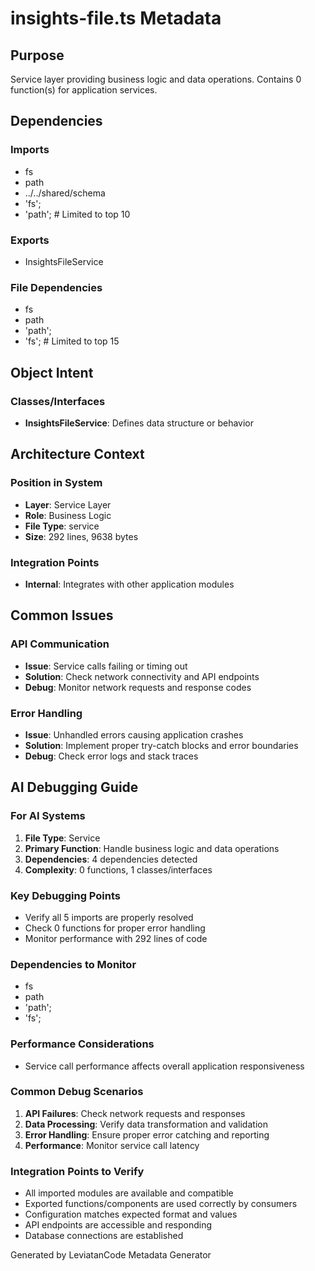 # insights-file.ts Metadata

## Purpose
Service layer providing business logic and data operations. Contains 0 function(s) for application services.

## Dependencies

### Imports
- fs
- path
- ../../shared/schema
- 'fs';
- 'path';  # Limited to top 10

### Exports
- InsightsFileService

### File Dependencies
- fs
- path
- 'path';
- 'fs';  # Limited to top 15

## Object Intent

### Classes/Interfaces
- **InsightsFileService**: Defines data structure or behavior


## Architecture Context

### Position in System
- **Layer**: Service Layer
- **Role**: Business Logic
- **File Type**: service
- **Size**: 292 lines, 9638 bytes

### Integration Points
- **Internal**: Integrates with other application modules

## Common Issues

### API Communication
- **Issue**: Service calls failing or timing out
- **Solution**: Check network connectivity and API endpoints
- **Debug**: Monitor network requests and response codes

### Error Handling
- **Issue**: Unhandled errors causing application crashes
- **Solution**: Implement proper try-catch blocks and error boundaries
- **Debug**: Check error logs and stack traces

## AI Debugging Guide

### For AI Systems
1. **File Type**: Service
2. **Primary Function**: Handle business logic and data operations
3. **Dependencies**: 4 dependencies detected
4. **Complexity**: 0 functions, 1 classes/interfaces

### Key Debugging Points
- Verify all 5 imports are properly resolved
- Check 0 functions for proper error handling
- Monitor performance with 292 lines of code

### Dependencies to Monitor
- fs
- path
- 'path';
- 'fs';

### Performance Considerations
- Service call performance affects overall application responsiveness

### Common Debug Scenarios
1. **API Failures**: Check network requests and responses
2. **Data Processing**: Verify data transformation and validation
3. **Error Handling**: Ensure proper error catching and reporting
4. **Performance**: Monitor service call latency

### Integration Points to Verify
- All imported modules are available and compatible
- Exported functions/components are used correctly by consumers
- Configuration matches expected format and values
- API endpoints are accessible and responding
- Database connections are established

Generated by LeviatanCode Metadata Generator
